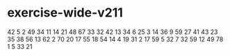 # exercise-wide-v211
42
5
2
49
34
11
14
21
48
67
33
32
42
13
34
6
25
3
14
36
9
59
27
41
43
23
35
38
56
13
62
2
70
20
17
55
18
54
14
4
19
31
2
17
59
5
32
7
32
59
12
49
78
1
5
33
21

